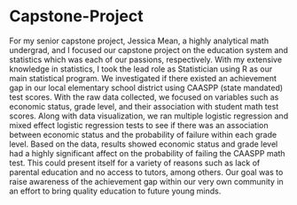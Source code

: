 # Capstone-Project
For my senior capstone project, Jessica Mean, a highly analytical math undergrad, and I focused our capstone project on the education system and statistics which was each of our passions, respectively. With my extensive knowledge in statistics, I took the lead role as Statistician using R as our main statistical program. We investigated if there existed an achievement gap in our local elementary school district using CAASPP (state mandated) test scores. With the raw data collected, we focused on variables such as economic status, grade level, and their association with student math test scores. Along with data visualization, we ran multiple logistic regression and mixed effect logistic regression tests to see if there was an association between economic status and the probability of failure within each grade level. Based on the data, results showed economic status and grade level had a highly significant affect on the probability of failing the CAASPP math test. This could present itself for a variety of reasons such as lack of parental education and no access to tutors, among others. Our goal was to raise awareness of the achievement gap within our very own community in an effort to bring quality education to future young minds.
